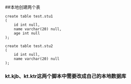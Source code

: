 ##本地创建两个表
```
create table test.stu1
(
	id int null,
	name varchar(20) null,
	age int null
);

create table test.stu2
(
	id int null,
	name varchar(20) null
);

```
### kt.kjb、kt.ktr这两个脚本中需要改成自己的本地数据库
